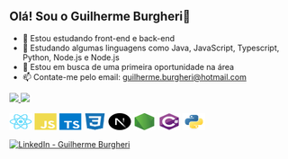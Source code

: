 ## Olá! Sou o Guilherme Burgheri👋


- 🔭 Estou estudando front-end e back-end
- 🌱 Estudando algumas linguagens como Java, JavaScript, Typescript, Python, Node.js e Node.js
- 🔎 Estou em busca de uma primeira oportunidade na área
- 📫 Contate-me pelo email: guilherme.burgheri@hotmail.com


<div>
  <a href="https://github.com/guilhermeburgheri">
  <img height="180cm" src="https://github-readme-stats.vercel.app/api?username=guilhermeburgheri&show_icons=true&theme=dark&include_all_commits=true&count_private=true"/>
  <img height="180cm" src="https://github-readme-stats.vercel.app/api/top-langs/?username=guilhermeburgheri&layout=compact&langs_count=16&theme=dark"/>
</div>

<div style="display: inline-block"><br>
  <img align="center" alt="React" height="30" width="40" src="https://raw.githubusercontent.com/devicons/devicon/master/icons/react/react-original.svg">
  <img align="center" alt="JavaScript" height="30" width="40" src="https://raw.githubusercontent.com/devicons/devicon/master/icons/javascript/javascript-plain.svg">
  <img align="center" alt="TypeScript" height="30" width="40" src="https://raw.githubusercontent.com/devicons/devicon/master/icons/typescript/typescript-plain.svg">
  <img align="center" alt="CSS" height="30" width="40" src="https://raw.githubusercontent.com/devicons/devicon/master/icons/css3/css3-plain.svg">
  <img align="center" alt="Next.js" height="30" width="40" src="https://raw.githubusercontent.com/devicons/devicon/master/icons/nextjs/nextjs-original.svg">
  <img align="center" alt="Node.js" height="30" width="40" src="https://raw.githubusercontent.com/devicons/devicon/master/icons/nodejs/nodejs-original.svg">
  <img align="center" alt="C#" height="30" width="40" src="https://raw.githubusercontent.com/devicons/devicon/master/icons/csharp/csharp-original.svg">
  <img align="center" alt="Python" height="30" width="40" src="https://raw.githubusercontent.com/devicons/devicon/master/icons/python/python-original.svg">
</div>

<div style="display: inline_block"><br>
  <a href="https://www.linkedin.com/in/guilherme-burgheri/" target="_blank">
    <img src="https://img.shields.io/badge/Guilherme%20Burgheri-blue?style=flat&logo=linkedin&logoColor=white" alt="LinkedIn - Guilherme Burgheri"/>
  </a>
</div>
